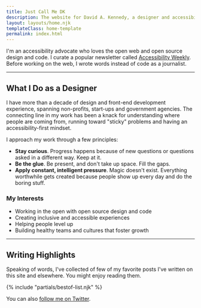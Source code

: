 ```yaml
---
title: Just Call Me DK
description: The website for David A. Kennedy, a designer and accessibility advocate.
layout: layouts/home.njk
templateClass: home-template
permalink: index.html
---
```


I'm an accessibility advocate who loves the open web and open source design and code. I curate a popular newsletter called [Accessibility Weekly](https://a11yweekly.com/). Before working on the web, I wrote words instead of code as a journalist.

---

## What I Do as a Designer

I have more than a decade of design and front-end development experience, spanning non-profits, start-ups and government agencies. The connecting line in my work has been a knack for understanding where people are coming from, running toward "sticky" problems and having an accessibility-first mindset.

I approach my work through a few principles:

- **Stay curious**. Progress happens because of new questions or questions asked in a different way. Keep at it.
- **Be the glue**. Be present, and don't take up space. Fill the gaps.
- **Apply constant, intelligent pressure**. Magic doesn't exist. Everything worthwhile gets created because people show up every day and do the boring stuff.

### My Interests

- Working in the open with open source design and code
- Creating inclusive and accessible experiences
- Helping people level up
- Building healthy teams and cultures that foster growth

---

## Writing Highlights

Speaking of words, I've collected of few of my favorite posts I've written on this site and elsewhere. You might enjoy reading them.

{% include "partials/bestof-list.njk" %}

You can also [follow me on Twitter](https://twitter.com/davidakennedy).
